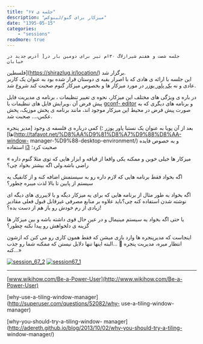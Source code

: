 ```yaml
---
title: "جلسه ی ۶۷"
description: "میزکار برای گنو/لینوکس"
date: "1395-05-15"
categories:
    - "sessions"
readmore: true
---
```

    جلسه شصت و هفتم شیرازلاگ ۳۰ام تیر برای دومین بار در[ آدرس جدید در خیابان
فلسطین](https://shirazlug.ir/location/) برگزار شد.  
این جلسه با ارائه ی هادی که با اصرار بقیه ی دوستان قرار شده بود به عنوان یک
کاربر عادی و نه [یک پاور یوزر](http://techterms.com/definition/poweruser) در
مورد میزکار ها و بخصوص میزکار گنوم صحبت کند شروع شد.

در باره ی ویژگی های مختلف این میزکار، نحوه ی تغییر تنظیمات ، برنامه ی مدیریت
فایل پیش فرض آن ،ویرایش فایل های تنظیمات با [gconf-
editor](https://projects.gnome.org/gconf/) و برنامه های دیگری که به صورت پیش
فرض در محیط این میزکار موجود اند، مانند برنامه ی پخش موزیک، پخش عکس،… صحبت شد.

بعد از آن پویا به عنوان یک نستبا پاور یوزر ؛) کمی درباره ی فلسفه ی وجود [مدیر
پنجره ها](http://tafavot.net/%D8%AA%D9%81%D8%A7%D9%88%D8%AA-window-
manager-%D9%88-desktop-environment/) و به خصوص فایده استفاده
[i3](http://i3wm.org) صحبت کرد؛

« میزکار ها خیلی خوبن و ممکنه یکی واقعا از قیافه و ابزار هایی که توی مثلا گنوم
داره راضی باشه.ولی اگه بیشتر بخواد چی؟

اگه بخواد فقط برنامه هایی که لازم داره رو به سیستمش اضافه کنه و از کانفیگ یه
سیستم از پایین تا بالا لذت میبره چطور؟

اگه بخواد به طور مثال از برنامه هایی که برای یه میزکار دیگه و با لایبرری های
دیگه ای نوشته شدن استفاده کنه چی؟‌باید علاوه بر منابع مصرفی غیرقابل قبول فعلی
مقادیر زیادی از رم خودش رو باز هم از دست بده؟!

یا حتی اگه بخواد یه سیستم مینیمال و در عین حال قوی داشته باشه و بین میزکار ها
گزینه ی دلخواهش رو پیدا نکنه چطور؟

اینجاست که مدیرپنجره ها وارد بازی میشن که فقط همون کاری رو می کنن که ازشون
انتظار میره، مدیریت پنجره 🙂 …البته اینها تنها دلایل نیستن که ممکنه شما رو جذب
کنه…»

[![session_67_2](img/b8081a10-fdbb-11e6-86dd-a088b4d860141488289336.9629629.jpg)](img/b8081a10-fdbb-11e6-86dd-a088b4d860141488289336.9629629.jpg)
[![session67_1](img/b8081d26-fdbb-11e6-86dd-a088b4d860141488289336.9630232.jpg)](img/b8081d26-fdbb-11e6-86dd-a088b4d860141488289336.9630232.jpg)

_________________________________________________________

[www.wikihow.com/Be-a-Power-User](http://www.wikihow.com/Be-a-Power-User)

[why-use-a-tiling-window-manager](http://superuser.com/questions/52082/why-
use-a-tiling-window-manager)

[why-you-should-try-a-tiling-window-
manager](http://adereth.github.io/blog/2013/10/02/why-you-should-try-a-tiling-
window-manager/)

